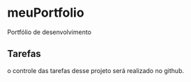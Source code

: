 # meuPortfolio
Portfólio de desenvolvimento

## Tarefas
o controle das tarefas desse projeto será realizado no github.
